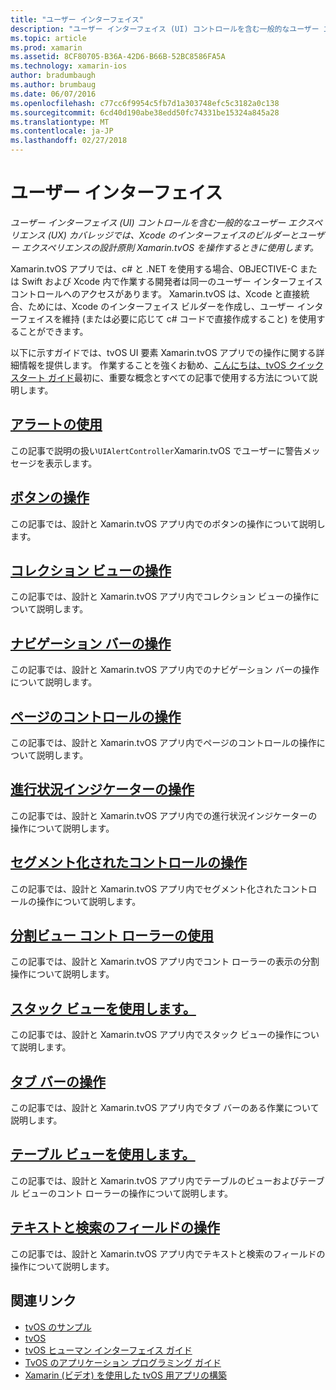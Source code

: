 ```yaml
---
title: "ユーザー インターフェイス"
description: "ユーザー インターフェイス (UI) コントロールを含む一般的なユーザー エクスペリエンス (UX) カバレッジでは、Xcode のインターフェイスのビルダーとユーザー エクスペリエンスの設計原則 Xamarin.tvOS を操作するときに使用します。"
ms.topic: article
ms.prod: xamarin
ms.assetid: 8CF80705-B36A-42D6-B66B-52BC8586FA5A
ms.technology: xamarin-ios
author: bradumbaugh
ms.author: brumbaug
ms.date: 06/07/2016
ms.openlocfilehash: c77cc6f9954c5fb7d1a303748efc5c3182a0c138
ms.sourcegitcommit: 6cd40d190abe38edd50fc74331be15324a845a28
ms.translationtype: MT
ms.contentlocale: ja-JP
ms.lasthandoff: 02/27/2018
---
```

# <a name="user-interface"></a>ユーザー インターフェイス

_ユーザー インターフェイス (UI) コントロールを含む一般的なユーザー エクスペリエンス (UX) カバレッジでは、Xcode のインターフェイスのビルダーとユーザー エクスペリエンスの設計原則 Xamarin.tvOS を操作するときに使用します。_

Xamarin.tvOS アプリでは、c# と .NET を使用する場合、OBJECTIVE-C または Swift および Xcode 内で作業する開発者は同一のユーザー インターフェイス コントロールへのアクセスがあります。 Xamarin.tvOS は、Xcode と直接統合、ためには、Xcode のインターフェイス ビルダーを作成し、ユーザー インターフェイスを維持 (または必要に応じて c# コードで直接作成すること) を使用することができます。

以下に示すガイドでは、tvOS UI 要素 Xamarin.tvOS アプリでの操作に関する詳細情報を提供します。 作業することを強くお勧め、[こんにちは、tvOS クイック スタート ガイド](~/ios/tvos/get-started/hello-tvos.md)最初に、重要な概念とすべての記事で使用する方法について説明します。

## <a name="working-with-alertsiostvosuser-interfacealertsmd"></a>[アラートの使用](~/ios/tvos/user-interface/alerts.md)

この記事で説明の扱い`UIAlertController`Xamarin.tvOS でユーザーに警告メッセージを表示します。

## <a name="working-with-buttonsiostvosuser-interfacebuttonsmd"></a>[ボタンの操作](~/ios/tvos/user-interface/buttons.md)

この記事では、設計と Xamarin.tvOS アプリ内でのボタンの操作について説明します。

## <a name="working-with-collection-viewsiostvosuser-interfacecollection-viewsmd"></a>[コレクション ビューの操作](~/ios/tvos/user-interface/collection-views.md)

この記事では、設計と Xamarin.tvOS アプリ内でコレクション ビューの操作について説明します。

## <a name="working-with-navigation-barsiostvosuser-interfacenavigation-barsmd"></a>[ナビゲーション バーの操作](~/ios/tvos/user-interface/navigation-bars.md)

この記事では、設計と Xamarin.tvOS アプリ内でのナビゲーション バーの操作について説明します。

## <a name="working-with-page-controlsiostvosuser-interfacepage-controlsmd"></a>[ページのコントロールの操作](~/ios/tvos/user-interface/page-controls.md)

この記事では、設計と Xamarin.tvOS アプリ内でページのコントロールの操作について説明します。

## <a name="working-with-progress-indicatorsiostvosuser-interfaceprogress-indicatorsmd"></a>[進行状況インジケーターの操作](~/ios/tvos/user-interface/progress-indicators.md)

この記事では、設計と Xamarin.tvOS アプリ内での進行状況インジケーターの操作について説明します。

## <a name="working-with-segmented-controlsiostvosuser-interfacesegmented-controlsmd"></a>[セグメント化されたコントロールの操作](~/ios/tvos/user-interface/segmented-controls.md)

この記事では、設計と Xamarin.tvOS アプリ内でセグメント化されたコントロールの操作について説明します。

## <a name="working-with-split-view-controllersiostvosuser-interfacesplit-viewsmd"></a>[分割ビュー コント ローラーの使用](~/ios/tvos/user-interface/split-views.md)

この記事では、設計と Xamarin.tvOS アプリ内でコント ローラーの表示の分割操作について説明します。

## <a name="working-with-stack-viewsiostvosuser-interfacestacked-viewsmd"></a>[スタック ビューを使用します。](~/ios/tvos/user-interface/stacked-views.md)

この記事では、設計と Xamarin.tvOS アプリ内でスタック ビューの操作について説明します。

## <a name="working-with-tab-barsiostvosuser-interfacetab-barsmd"></a>[タブ バーの操作](~/ios/tvos/user-interface/tab-bars.md)

この記事では、設計と Xamarin.tvOS アプリ内でタブ バーのある作業について説明します。

## <a name="working-with-table-viewsiostvosuser-interfacetable-viewsmd"></a>[テーブル ビューを使用します。](~/ios/tvos/user-interface/table-views.md)

この記事では、設計と Xamarin.tvOS アプリ内でテーブルのビューおよびテーブル ビューのコント ローラーの操作について説明します。

## <a name="working-with-text-and-search-fieldsiostvosuser-interfacetext-fields-and-searchmd"></a>[テキストと検索のフィールドの操作](~/ios/tvos/user-interface/text-fields-and-search.md)

この記事では、設計と Xamarin.tvOS アプリ内でテキストと検索のフィールドの操作について説明します。



## <a name="related-links"></a>関連リンク

- [tvOS のサンプル](https://developer.xamarin.com/samples/tvos/all/)
- [tvOS](https://developer.apple.com/tvos/)
- [tvOS ヒューマン インターフェイス ガイド](https://developer.apple.com/tvos/human-interface-guidelines/)
- [TvOS のアプリケーション プログラミング ガイド](https://developer.apple.com/library/prerelease/tvos/documentation/General/Conceptual/AppleTV_PG/)
- [Xamarin (ビデオ) を使用した tvOS 用アプリの構築](https://university.xamarin.com/lightninglectures/tvos-with-xamarin)
